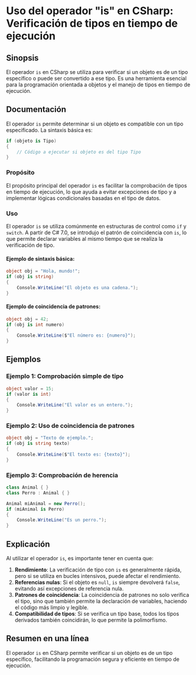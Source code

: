 <!--
Meta Description: # Uso del operador "is" en CSharp: Verificación de tipos en tiempo de ejecución ## Sinopsis El operador `is` en CSharp se utiliza para verificar si un...
Meta Keywords: tipo, csharp, operador, objeto, que
-->

# Uso del operador "is" en CSharp: Verificación de tipos en tiempo de ejecución

## Sinopsis
El operador `is` en CSharp se utiliza para verificar si un objeto es de un tipo específico o puede ser convertido a ese tipo. Es una herramienta esencial para la programación orientada a objetos y el manejo de tipos en tiempo de ejecución.

## Documentación
El operador `is` permite determinar si un objeto es compatible con un tipo especificado. La sintaxis básica es:

```csharp
if (objeto is Tipo)
{
    // Código a ejecutar si objeto es del tipo Tipo
}
```

### Propósito
El propósito principal del operador `is` es facilitar la comprobación de tipos en tiempo de ejecución, lo que ayuda a evitar excepciones de tipo y a implementar lógicas condicionales basadas en el tipo de datos.

### Uso
El operador `is` se utiliza comúnmente en estructuras de control como `if` y `switch`. A partir de C# 7.0, se introdujo el patrón de coincidencia con `is`, lo que permite declarar variables al mismo tiempo que se realiza la verificación de tipo.

#### Ejemplo de sintaxis básica:
```csharp
object obj = "Hola, mundo!";
if (obj is string)
{
    Console.WriteLine("El objeto es una cadena.");
}
```

#### Ejemplo de coincidencia de patrones:
```csharp
object obj = 42;
if (obj is int numero)
{
    Console.WriteLine($"El número es: {numero}");
}
```

## Ejemplos
### Ejemplo 1: Comprobación simple de tipo
```csharp
object valor = 15;
if (valor is int)
{
    Console.WriteLine("El valor es un entero.");
}
```

### Ejemplo 2: Uso de coincidencia de patrones
```csharp
object obj = "Texto de ejemplo.";
if (obj is string texto)
{
    Console.WriteLine($"El texto es: {texto}");
}
```

### Ejemplo 3: Comprobación de herencia
```csharp
class Animal { }
class Perro : Animal { }

Animal miAnimal = new Perro();
if (miAnimal is Perro)
{
    Console.WriteLine("Es un perro.");
}
```

## Explicación
Al utilizar el operador `is`, es importante tener en cuenta que:

1. **Rendimiento**: La verificación de tipo con `is` es generalmente rápida, pero si se utiliza en bucles intensivos, puede afectar el rendimiento.
2. **Referencias nulas**: Si el objeto es `null`, `is` siempre devolverá `false`, evitando así excepciones de referencia nula.
3. **Patrones de coincidencia**: La coincidencia de patrones no solo verifica el tipo, sino que también permite la declaración de variables, haciendo el código más limpio y legible.
4. **Compatibilidad de tipos**: Si se verifica un tipo base, todos los tipos derivados también coincidirán, lo que permite la polimorfismo.

## Resumen en una línea
El operador `is` en CSharp permite verificar si un objeto es de un tipo específico, facilitando la programación segura y eficiente en tiempo de ejecución.